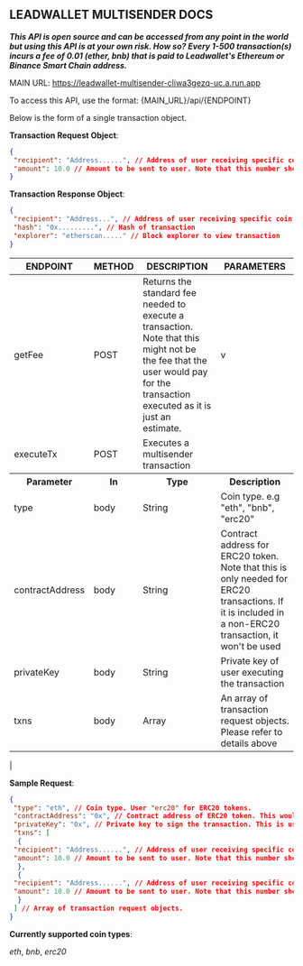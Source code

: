 ## LEADWALLET MULTISENDER DOCS

**_This API is open source and can be accessed from any point in the world but using this API is at your own risk. How so? Every 1-500 transaction(s) incurs a fee of 0.01 (ether, bnb) that is paid to Leadwallet's Ethereum or Binance Smart Chain address._**


MAIN URL: https://leadwallet-multisender-cliwa3gezq-uc.a.run.app


To access this API, use the format: {MAIN_URL}/api/{ENDPOINT}

Below is the form of a single transaction object.


**Transaction Request Object**:

```json
{
 "recipient": "Address......", // Address of user receiving specific coin or token.
 "amount": 10.0 // Amount to be sent to user. Note that this number should be in double precision (i.e in the form - 1.0) or an error would be thrown.
}
```

**Transaction Response Object**:

```json
{
 "recipient": "Address...", // Address of user receiving specific coin or token.
 "hash": "0x.........", // Hash of transaction
 "explorer": "etherscan....." // Block explorer to view transaction
}
```


| ENDPOINT | METHOD | DESCRIPTION         | PARAMETERS         |
|----------|--------|---------------------|--------------------|
| getFee   | POST   |   Returns the standard fee needed to execute a transaction. Note that this might not be the fee that the user would pay for the transaction executed as it is just an estimate.| v |
| executeTx   | POST   |   Executes a multisender transaction | <table>
<tr><th>Parameter</th><th>In</th><th>Type</th><th>Description</th></tr>
<tr><td>type</td><td>body</td><td>String</td><td>Coin type. e.g "eth", "bnb", "erc20"</td></tr>
<tr><td>contractAddress</td><td>body</td><td>String</td><td>Contract address for ERC20 token. Note that this is only needed for ERC20 transactions. If it is included in a non-ERC20 transaction, it won't be used</td></tr>
<tr><td>privateKey</td><td>body</td><td>String</td><td>Private key of user executing the transaction</td></tr>
<tr><td>txns</td><td>body</td><td>Array<TransactionRequest></td><td>An array of transaction request objects. Please refer to details above</td></tr>
</table> |


**Sample Request**:

```json
{
 "type": "eth", // Coin type. User "erc20" for ERC20 tokens.
 "contractAddress": "0x", // Contract address of ERC20 token. This would only be used if the coin type is "erc20". There is no need to include it if the transaction isn't an ERC20 transaction.
 "privateKey": "0x", // Private key to sign the transaction. This is usually the private key of the user sending the transaction.
 "txns": [
  {
 "recipient": "Address......", // Address of user receiving specific coin or token.
 "amount": 10.0 // Amount to be sent to user. Note that this number should be in double precision (i.e in the form - 1.0) or an error would be thrown.
  },
  {
 "recipient": "Address......", // Address of user receiving specific coin or token.
 "amount": 10.0 // Amount to be sent to user. Note that this number should be in double precision (i.e in the form - 1.0) or an error would be thrown.
  }
 ] // Array of transaction request objects.
}
```

**Currently supported coin types**:

*eth*, *bnb*, *erc20*